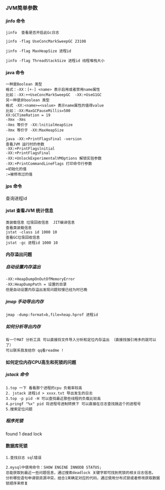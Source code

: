 ### JVM简单参数 

#### jinfo 命令 
    jinfo  查看是否开启此Gc日志
    
    jinfo -flag UseConcMarkSweepGC 23108 
    
    jinfo -flag MaxHeapSize 进程id
    
    jinfo -flag ThreadStackSize 进程id 线程堆栈大小


#### java 命令 
    
    一种是Boolean 类型 
    格式：-XX：[+-] <name> 表示启用或者禁用name属性
    比如：-XX:++UseConcMarkSweepGC  -XX:+UseG1GC
    另一种是非boolean 类型
    格式 -XX:<name>=<value> 表示name属性的值得value
    比如：-XX:MaxGCPauseMillis=500
    XX:GCTimeRation = 19 
    -Xmx -Xms
    -Xms 等价于 -XX:lnitialHeapSize
    -Xmx 等价于 -XX:MaxHeapSize
    
    java -XX:+PrintFlagsFinal -version
    查看JVM 运行时的参数
    -XX:+PrintFlagslnitial
    -XX:+PrintFlagsFinal
    -XX:+UnlockExperimentalVMOptions 解锁实验参数
    -XX:+PrintCommandLineFlags 打印命令行参数
    =初始化的值 
    :=被修改过的值

#### jps 命令 

查询进程id 

#### jstat 查看JVM 统计信息

    类装载信息 垃圾回收信息  JIT编译信息 
    查看类装载信息 
    jstat -class id 1000 10
    查看GC垃圾回收信息
    jstat -gc 进程id 1000 10 

#### 内存溢出问题

##### 自动设置内存溢出
    -XX:+HeapDumpOnOutOfMemoryError
    -XX:HeapDumpPath = 设置的目录
    但是自动设置内存溢出发现问题较慢已经为时已晚

##### jmap 手动导出内存

    jmap -dump:format=b,file=heap.hprof 进程id

##### 如何分析导出内存 

    有一个MAT 分析工具 可以直接将文件导入分析和定位内存溢出 （直接找强引用多的就可以了）
    可以联系我发给你 qq看readme !

#### 如何定位内存CPU高生和死锁的问题

##### jstack 命令

    1.top 一下 看看那个进程的cpu 负载率较高
    2. jstack 进程id > xxxx.txt 导出发生的日志
    3.top -p pid -H 可以查找最近那些线程的负载比较高
    4.pringf "%x" pid 将进程号进制转换下 可以直接在日志查找搞这个的进程号
    5.搜索定位问题

##### 程序死锁

found 1 dead lock 


#### 数据库死锁
    1.查找日志 sql错误
    
    2.mysql中使用命令：SHOW ENGINE INNODB STATUS;
    总能获取到最近一些问题信息，通过搜索deadlock 关键字即可找到死锁的相关日志信息。
    分析哪些语句申请锁资源冲突，结合1来确定对应的代码，通过使用分布式锁或者修改获取数据锁顺序来修复
